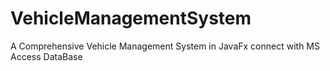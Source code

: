 # VehicleManagementSystem
A Comprehensive Vehicle Management System in JavaFx connect with MS Access DataBase
